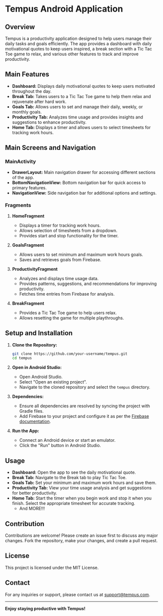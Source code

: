 # Tempus Android Application

## Overview
Tempus is a productivity application designed to help users manage their daily tasks and goals efficiently. The app provides a dashboard with daily motivational quotes to keep users inspired, a break section with a Tic Tac Toe game to relax, and various other features to track and improve productivity.

## Main Features
- **Dashboard:** Displays daily motivational quotes to keep users motivated throughout the day.
- **Break Tab:** Takes users to a Tic Tac Toe game to help them relax and rejuvenate after hard work.
- **Goals Tab:** Allows users to set and manage their daily, weekly, or monthly goals.
- **Productivity Tab:** Analyzes time usage and provides insights and suggestions to enhance productivity.
- **Home Tab:** Displays a timer and allows users to select timesheets for tracking work hours.

## Main Screens and Navigation
### MainActivity
- **DrawerLayout:** Main navigation drawer for accessing different sections of the app.
- **BottomNavigationView:** Bottom navigation bar for quick access to primary features.
- **NavigationView:** Side navigation bar for additional options and settings.

### Fragments
1. **HomeFragment**
    - Displays a timer for tracking work hours.
    - Allows selection of timesheets from a dropdown.
    - Provides start and stop functionality for the timer.

2. **GoalsFragment**
    - Allows users to set minimum and maximum work hours goals.
    - Saves and retrieves goals from Firebase.

3. **ProductivityFragment**
    - Analyzes and displays time usage data.
    - Provides patterns, suggestions, and recommendations for improving productivity.
    - Fetches time entries from Firebase for analysis.

4. **BreakFragment**
    - Provides a Tic Tac Toe game to help users relax.
    - Allows resetting the game for multiple playthroughs.

## Setup and Installation
1. **Clone the Repository:**
    ```bash
    git clone https://github.com/your-username/tempus.git
    cd tempus
    ```

2. **Open in Android Studio:**
    - Open Android Studio.
    - Select "Open an existing project".
    - Navigate to the cloned repository and select the `tempus` directory.

3. **Dependencies:**
    - Ensure all dependencies are resolved by syncing the project with Gradle files.
    - Add Firebase to your project and configure it as per the [Firebase documentation](https://firebase.google.com/docs/android/setup).

4. **Run the App:**
    - Connect an Android device or start an emulator.
    - Click the "Run" button in Android Studio.

## Usage
- **Dashboard:** Open the app to see the daily motivational quote.
- **Break Tab:** Navigate to the Break tab to play Tic Tac Toe.
- **Goals Tab:** Set your minimum and maximum work hours and save them.
- **Productivity Tab:** View your time usage analysis and get suggestions for better productivity.
- **Home Tab:** Start the timer when you begin work and stop it when you finish. Select the appropriate timesheet for accurate tracking.
  - And MORE!!!
## Contribution
Contributions are welcome! Please create an issue first to discuss any major changes. Fork the repository, make your changes, and create a pull request.

## License
This project is licensed under the MIT License.

## Contact
For any inquiries or support, please contact us at [support@tempus.com](mailto:support@tempus.com).

---

**Enjoy staying productive with Tempus!**

